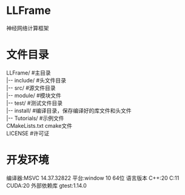 # LLFrame

神经网络计算框架

# 文件目录

LLFrame/&#09;#主目录<br />
|-- include/&#09;#头文件目录<br />
|-- src/&#09;#源文件目录<br />
|-- module/&#09;#模块文件<br />
|-- test/&#09;#测试文件目录<br />
|-- install/&#09;#编译目录，保存编译好的库文件和头文件<br />
|-- Tutorials/&#09;#示例文件<br />
CMakeLists.txt&#09;cmake文件<br />
LICENSE&#09;#许可证


# 开发环境

编译器:MSVC 14.37.32822
平台:window 10 64位
语言版本
&#09;C++:20
&#09;C:11
&#09;CUDA:20
外部依赖库
&#09;gtest:1.14.0
